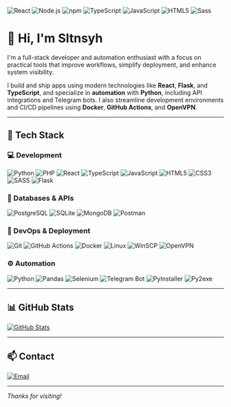 
![React](https://img.shields.io/badge/React-20232A?style=for-the-badge&logo=react&logoColor=61DAFB) ![Node.js](https://img.shields.io/badge/Node%20js-339933?style=for-the-badge&logo=nodedotjs&logoColor=white) ![npm](https://img.shields.io/badge/npm-CB3837?style=for-the-badge&logo=npm&logoColor=white) ![TypeScript](https://img.shields.io/badge/typescript-%23007ACC.svg?style=for-the-badge&logo=typescript&logoColor=white) ![JavaScript](https://img.shields.io/badge/JavaScript-323330?style=for-the-badge&logo=javascript&logoColor=F7DF1E) ![HTML5](https://img.shields.io/badge/HTML5-E34F26?style=for-the-badge&logo=html5&logoColor=white) ![Sass](https://img.shields.io/badge/Sass-CC6699?style=for-the-badge&logo=sass&logoColor=white)

# 👋 Hi, I'm Sltnsyh

I'm a full-stack developer and automation enthusiast with a focus on practical tools that improve workflows, simplify deployment, and enhance system visibility.

I build and ship apps using modern technologies like **React**, **Flask**, and **TypeScript**, and specialize in **automation** with **Python**, including API integrations and Telegram bots. I also streamline development environments and CI/CD pipelines using **Docker**, **GitHub Actions**, and **OpenVPN**.

---

## 🧰 Tech Stack

### 💻 Development
![Python](https://img.shields.io/badge/-Python-05122A?style=flat&logo=python)
![PHP](https://img.shields.io/badge/-PHP-05122A?style=flat&logo=php)
![React](https://img.shields.io/badge/-React-05122A?style=flat&logo=react)
![TypeScript](https://img.shields.io/badge/-TypeScript-05122A?style=flat&logo=typescript)
![JavaScript](https://img.shields.io/badge/-JavaScript-05122A?style=flat&logo=javascript)
![HTML5](https://img.shields.io/badge/-HTML5-05122A?style=flat&logo=html5)
![CSS3](https://img.shields.io/badge/-CSS3-05122A?style=flat&logo=css3)
![SASS](https://img.shields.io/badge/-SASS-05122A?style=flat&logo=sass)
![Flask](https://img.shields.io/badge/-Flask-05122A?style=flat&logo=flask)

### 🧮 Databases & APIs
![PostgreSQL](https://img.shields.io/badge/-PostgreSQL-05122A?style=flat&logo=postgresql)
![SQLite](https://img.shields.io/badge/-SQLite-05122A?style=flat&logo=sqlite)
![MongoDB](https://img.shields.io/badge/-MongoDB-05122A?style=flat&logo=mongodb)
![Postman](https://img.shields.io/badge/-Postman-05122A?style=flat&logo=postman)

### 🚀 DevOps & Deployment
![Git](https://img.shields.io/badge/-Git-05122A?style=flat&logo=git)
![GitHub Actions](https://img.shields.io/badge/-GitHub%20Actions-05122A?style=flat&logo=githubactions)
![Docker](https://img.shields.io/badge/-Docker-05122A?style=flat&logo=docker)
![Linux](https://img.shields.io/badge/-Linux-05122A?style=flat&logo=linux)
![WinSCP](https://img.shields.io/badge/-WinSCP-05122A?style=flat&logo=winscp)
![OpenVPN](https://img.shields.io/badge/-OpenVPN-05122A?style=flat&logo=openvpn)

### ⚙️ Automation
![Python](https://img.shields.io/badge/-Python-05122A?style=flat&logo=python)
![Pandas](https://img.shields.io/badge/-Pandas-05122A?style=flat&logo=pandas)
![Selenium](https://img.shields.io/badge/-Selenium-05122A?style=flat&logo=selenium)
![Telegram Bot](https://img.shields.io/badge/-TelegramBot-05122A?style=flat&logo=telegram)
![PyInstaller](https://img.shields.io/badge/-PyInstaller-05122A?style=flat)
![Py2exe](https://img.shields.io/badge/-Py2exe-05122A?style=flat)


---

## 📊 GitHub Stats

[![GitHub Stats](https://github-readme-stats.vercel.app/api?username=sltnsyh&show_icons=true&theme=radical)](https://github.com/anuraghazra/github-readme-stats)

---

## 📫 Contact

[![Email](https://img.shields.io/badge/-dss283pro@gmail.com-white?style=flat&logo=gmail)](mailto:dss283pro@gmail.com)

---

_Thanks for visiting!_


